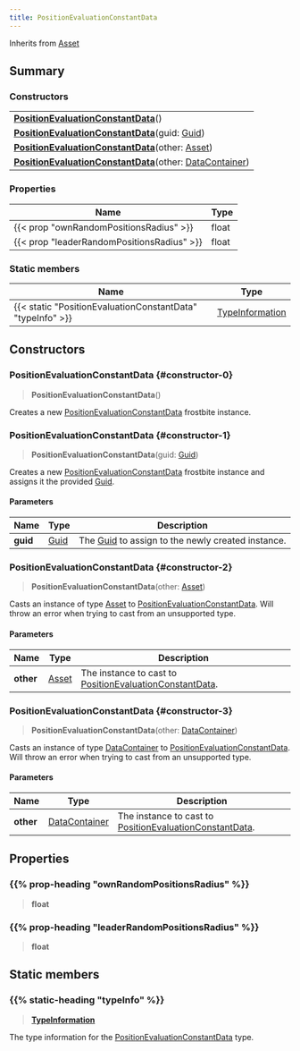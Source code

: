 ```yaml
---
title: PositionEvaluationConstantData
---
```


Inherits from [Asset](/vext/ref/fb/asset)

## Summary

### Constructors

|  |
| --- |
| **[PositionEvaluationConstantData](#constructor-0)**() |
| **[PositionEvaluationConstantData](#constructor-1)**(guid: [Guid](/vext/ref/shared/type/guid)) |
| **[PositionEvaluationConstantData](#constructor-2)**(other: [Asset](/vext/ref/fb/asset)) |
| **[PositionEvaluationConstantData](#constructor-3)**(other: [DataContainer](/vext/ref/shared/type/datacontainer)) |

### Properties

| Name | Type |
| ---- | ---- |
| {{< prop "ownRandomPositionsRadius" >}} | float |
| {{< prop "leaderRandomPositionsRadius" >}} | float |

### Static members

| Name | Type |
| ---- | ---- |
| {{< static "PositionEvaluationConstantData" "typeInfo" >}} | [TypeInformation](/vext/ref/shared/type/typeinformation) |

## Constructors

### PositionEvaluationConstantData {#constructor-0}

> **PositionEvaluationConstantData**()

Creates a new [PositionEvaluationConstantData](/vext/ref/fb/positionevaluationconstantdata) frostbite instance.

### PositionEvaluationConstantData {#constructor-1}

> **PositionEvaluationConstantData**(guid: [Guid](/vext/ref/shared/type/guid))

Creates a new [PositionEvaluationConstantData](/vext/ref/fb/positionevaluationconstantdata) frostbite instance and assigns it the provided [Guid](/vext/ref/shared/type/guid).

#### Parameters

| Name | Type | Description |
| ---- | ---- | ----------- |
| **guid** | [Guid](/vext/ref/shared/type/guid) | The [Guid](/vext/ref/shared/type/guid) to assign to the newly created instance. |

### PositionEvaluationConstantData {#constructor-2}

> **PositionEvaluationConstantData**(other: [Asset](/vext/ref/fb/asset))

Casts an instance of type [Asset](/vext/ref/fb/asset) to [PositionEvaluationConstantData](/vext/ref/fb/positionevaluationconstantdata). Will throw an error when trying to cast from an unsupported type.

#### Parameters

| Name | Type | Description |
| ---- | ---- | ----------- |
| **other** | [Asset](/vext/ref/fb/asset) | The instance to cast to [PositionEvaluationConstantData](/vext/ref/fb/positionevaluationconstantdata). |

### PositionEvaluationConstantData {#constructor-3}

> **PositionEvaluationConstantData**(other: [DataContainer](/vext/ref/shared/type/datacontainer))

Casts an instance of type [DataContainer](/vext/ref/shared/type/datacontainer) to [PositionEvaluationConstantData](/vext/ref/fb/positionevaluationconstantdata). Will throw an error when trying to cast from an unsupported type.

#### Parameters

| Name | Type | Description |
| ---- | ---- | ----------- |
| **other** | [DataContainer](/vext/ref/shared/type/datacontainer) | The instance to cast to [PositionEvaluationConstantData](/vext/ref/fb/positionevaluationconstantdata). |

## Properties

### {{% prop-heading "ownRandomPositionsRadius" %}}

> **float**

### {{% prop-heading "leaderRandomPositionsRadius" %}}

> **float**

## Static members

### {{% static-heading "typeInfo" %}}

> **[TypeInformation](/vext/ref/shared/type/typeinformation)**

The type information for the [PositionEvaluationConstantData](/vext/ref/fb/positionevaluationconstantdata) type.

